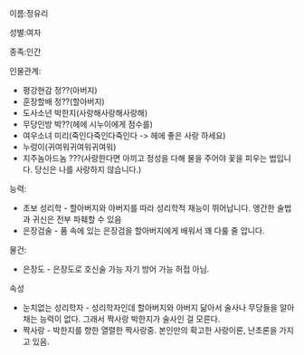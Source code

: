 이름:정유리

성별:여자

종족:인간

인물관계:
* 평강현감 정??(아버지)
* 훈장할배 정??(할아버지)
* 도사소년 박한지(사랑해사랑해사랑해)
* 무당인방 박??(헤에 시누이에게 점수를)
* 여우소녀 미리(죽인다죽인다죽인다 -> 헤에 좋은 사랑 하세요)
* 누렁이(귀여워귀여워귀여워)
* 지주놈아드놈 ???(사랑한다면 아끼고 정성을 다해 물을 주어야 꽃을 피우는 법입니다. 당신은 나를 사랑하지 않습니다.)

능력:
* 초보 성리학 - 할아버지와 아버지를 따라 성리학적 재능이 뛰어납니다. 앵간한 술법과 귀신은 전부 파훼할 수 있음
* 은장검술 - 품 속에 있는 은장검을 할아버지에게 배워서 꽤 다룰 줄 압니다.

물건:
* 은장도 - 은장도로 호신술 가능 자기 방어 가능 허접 아님.

속성
* 눈치없는 성리학자 - 성리학자인데 할아버지와 아버지 닮아서 술사나 무당들을 알아채는 능력이 없다. 그래서 짝사랑 박한지가 술사인 걸 모른다.
* 짝사랑 - 박한지를 향한 열렬한 짝사랑중. 본인만의 확고한 사랑이론, 난초론을 가지고 있음.
